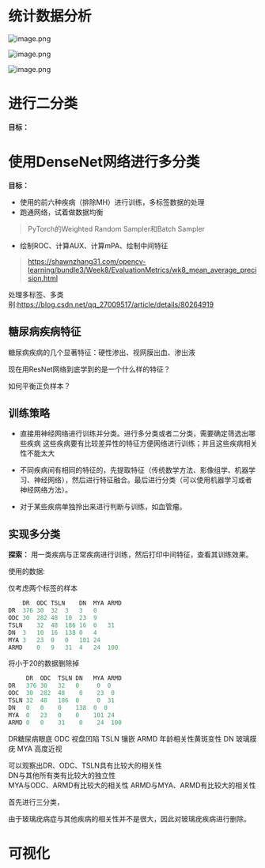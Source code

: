 # 统计数据分析

![image.png](RIADD_experiment.assets/多重患病比例.png)



![image.png](RIADD_experiment.assets/疾病样本排序.png)

![image.png](RIADD_experiment.assets/ResNet_loss&acc.png)



# 进行二分类

**目标：**


# 使用DenseNet网络进行多分类

**目标：**
- 使用的前六种疾病（排除MH）进行训练，多标签数据的处理
- 跑通网络，试着做数据均衡
> PyTorch的Weighted Random Sampler和Batch Sampler
- 绘制ROC、计算AUX、计算mPA、绘制中间特征
> <https://shawnzhang31.com/opencv-learning/bundle3/Week8/EvaluationMetrics/wk8_mean_average_precision.html>

处理多标签、多类别:<https://blog.csdn.net/qq_27009517/article/details/80264919>



## 糖尿病疾病特征

糖尿病疾病的几个显著特征：硬性渗出、视网膜出血、渗出液

现在用ResNet网络到底学到的是一个什么样的特征？

如何平衡正负样本？



## 训练策略

- 直接用神经网络进行训练并分类。进行多分类或者二分类，需要确定筛选出哪些疾病
  这些疾病要有比较差异性的特征方便网络进行训练；并且这些疾病相关性不能太大

- 不同疾病间有相同的特征的，先提取特征（传统数学方法、影像组学、机器学习、神经网络），然后进行特征融合。最后进行分类（可以使用机器学习或者神经网络方法）。

- 对于某些疾病单独拎出来进行判断与训练，如血管瘤。

## 实现多分类

**探索：**
用一类疾病与正常疾病进行训练，然后打印中间特征，查看其训练效果。

使用的数据:

仅考虑两个标签的样本

```python
	DR	ODC	TSLN	DN	MYA	ARMD
DR	376	30	32	3	3	0
ODC	30	282	48	10	23	9
TSLN	32	48	186	16	0	31
DN	3	10	16	138	0	4
MYA	3	23	0	0	101	24
ARMD	0	9	31	4	24	100

```


将小于20的数据删除掉

```python
	 DR	 ODC  TSLN DN	MYA	ARMD
DR	 376 30	  32   0	 0	0
ODC	 30	 282  48	0	 23	 0
TSLN 32	 48	  186  0	 0	31
DN	 0	 0	  0	   138  0  0
MYA	 0	 23	  0	   0	101 24
ARMD 0	 0	  31	0	 24	 100
```


DR糖尿病眼底
ODC 视盘凹陷
TSLN 镶嵌
ARMD 年龄相关性黄斑变性
DN 玻璃膜疣
MYA 高度近视



可以观察出DR、ODC、TSLN具有比较大的相关性 \
DN与其他所有类有比较大的独立性 \
MYA与ODC、ARMD有比较大的相关性
ARMD与MYA、ARMD有比较大的相关性

首先进行三分类，

由于玻璃疣病症与其他疾病的相关性并不是很大，因此对玻璃疣疾病进行删除。
# 可视化
